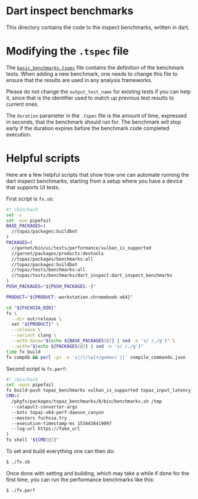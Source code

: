 # Dart inspect benchmarks

This directory contains the code to the inspect benchmarks, written in dart.

# Modifying the `.tspec` file

The [`basic_benchmarks.tspec`](basic_benchmarks.tspec) file contains the definition of the
benchmark tests.  When adding a new benchmark, one needs to change this file to ensure that
the results are used in any analysis frameworks.

Please do not change the `output_test_name` for existing tests if you can help it, since that
is the identifier used to match up previous test results to current ones.

The `duration` parameter in the `.tspec` file is the amount of time, expressed in seconds, that the
benchmark should run for.  The benchmark will stop early if the duration expires before the 
benchmark code completed execution.

# Helpful scripts

Here are a few helpful scripts that show how one can automate running the dart inspect benchmarks,
starting from a setup where you have a device that supports UI tests.

First script is `fx.sb`:

```bash
#! /bin/bash
set -x
set -euo pipefail
BASE_PACKAGES=(
  //topaz/packages:buildbot
)
PACKAGES=(
  //garnet/bin/ui/tests/performance/vulkan_is_supported
  //garnet/packages/products:devtools
  //topaz/packages/benchmarks:all
  //topaz/packages:buildbot
  //topaz/tests/benchmarks:all
  //topaz/tests/benchmarks/dart_inspect:dart_inspect_benchmarks
)
PUSH_PACKAGES="${PUSH_PACKAGES:-}"

PRODUCT="${PRODUCT:-workstation.chromebook-x64}"

cd "${FUCHSIA_DIR}"
fx \
  --dir out/release \
  set "${PRODUCT}" \
  --release \
  --variant clang \
  --with-base="$(echo ${BASE_PACKAGES[@]} | sed -e 's/ /,/g')" \
  --with="$(echo ${PACKAGES[@]} | sed -e 's/ /,/g')"
time fx build
fx compdb && perl -pi -e 's|/[/\w]+/gomacc ||' compile_commands.json
```

Second script is `fx.perf`:

```bash
#! /bin/bash
set -euox pipefail
fx build-push topaz_benchmarks vulkan_is_supported topaz_input_latency_benchmarks dart_inspect_benchmarks
CMD=(
  /pkgfs/packages/topaz_benchmarks/0/bin/benchmarks.sh /tmp
  --catapult-converter-args
  --bots topaz-x64-perf-dawson_canyon
  --masters fuchsia.try
  --execution-timestamp-ms 1534438419097
  --log-url https://fake_url
)
fx shell "${CMD[@]}"
```

To set and build everything one can then do:

```bash
$ ./fx.sb
```

Once done with setting and building, which may take a while if done for the first time, you
can run the performance benchmarks like this:

```bash
$ ./fx.perf
```

